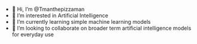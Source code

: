 - 👋 Hi, I’m @Tmanthepizzaman
- 👀 I’m interested in Artificial Intelligence
- 🌱 I’m currently learning simple machine learning models
- 💞️ I’m looking to collaborate on broader term artificial intelligence models for everyday use

<!---
Tmanthepizzaman/Tmanthepizzaman is a ✨ special ✨ repository because its `README.md` (this file) appears on your GitHub profile.
You can click the Preview link to take a look at your changes.
--->
